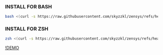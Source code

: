 ### INSTALL FOR BASH
```sh
bash <(curl -s https://raw.githubusercontent.com/skyzzkl/zensys/refs/heads/main/zeninstaller.sh)
```

### INSTALL FOR ZSH
```sh
zsh <(curl -s https://raw.githubusercontent.com/skyzzkl/zensys/refs/heads/main/zeninstaller.sh)
```

[!DEMO](https://cdn.discordapp.com/attachments/1365483828013039676/1376196260784115782/Screenshot_2025-05-25-10-51-41-426_com.termux-edit.jpg?ex=68347225&is=683320a5&hm=9d7cc4d74a33e7f2a6b8916921aabf3a83b42405b37b2c092a6f29e108ecf576&)
